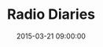 ---
title:  "Radio Diaries"
date:   2015-03-21 09:00:00
categories: podcasts
book-author: "Joe Richman and the Radio Diaries team"
cover-image: http://a5.mzstatic.com/us/r30/Music3/v4/03/fc/27/03fc277f-6922-57db-2252-021fc83a44f5/cover170x170.jpeg
buy-link: https://itunes.apple.com/us/podcast/radio-diaries/id207505466?mt=2
layout: "library-page"

---
